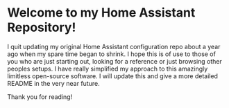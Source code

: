 Welcome to my Home Assistant Repository!
======

I quit updating my original Home Assistant configuration repo about a year ago when my spare time began to shrink. I hope this is of use to those of you who are just starting out, looking for a reference or just browsing other peoples setups. I have really simplified my approach to this amazingly limitless open-source software. I will update this and give a more detailed README in the very near future. 

Thank you for reading!
